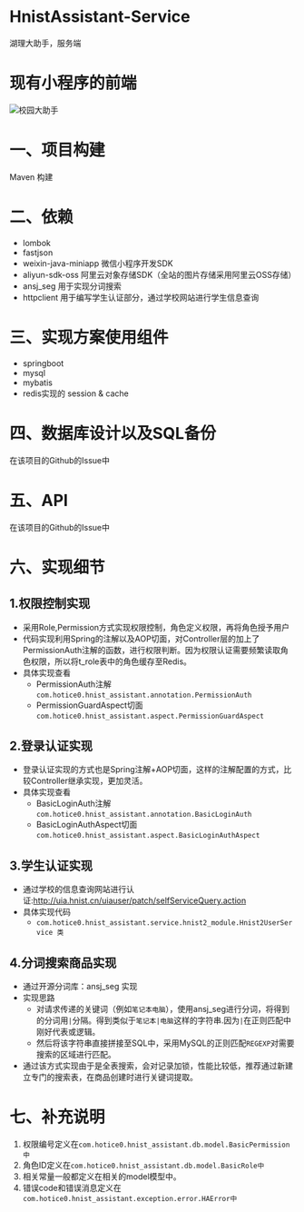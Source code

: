 # HnistAssistant-Service
湖理大助手，服务端

# 现有小程序的前端
![校园大助手](http://chuantu.xyz/t6/702/1560700243x3703728804.jpg)
# 一、项目构建
Maven 构建

# 二、依赖
- lombok
- fastjson
- weixin-java-miniapp 微信小程序开发SDK
- aliyun-sdk-oss 阿里云对象存储SDK（全站的图片存储采用阿里云OSS存储）
- ansj_seg 用于实现分词搜索
- httpclient 用于编写学生认证部分，通过学校网站进行学生信息查询

# 三、实现方案使用组件
- springboot
- mysql
- mybatis
- redis实现的 session & cache

# 四、数据库设计以及SQL备份
在该项目的Github的Issue中

# 五、API
在该项目的Github的Issue中

# 六、实现细节
## 1.权限控制实现
- 采用Role,Permission方式实现权限控制，角色定义权限，再将角色授予用户
- 代码实现利用Spring的注解以及AOP切面，对Controller层的加上了PermissionAuth注解的函数，进行权限判断。因为权限认证需要频繁读取角色权限，所以将t_role表中的角色缓存至Redis。
- 具体实现查看
    - PermissionAuth注解`com.hotice0.hnist_assistant.annotation.PermissionAuth`
    - PermissionGuardAspect切面`com.hotice0.hnist_assistant.aspect.PermissionGuardAspect`

## 2.登录认证实现
- 登录认证实现的方式也是Spring注解+AOP切面，这样的注解配置的方式，比较Controller继承实现，更加灵活。
- 具体实现查看
    - BasicLoginAuth注解`com.hotice0.hnist_assistant.annotation.BasicLoginAuth`
    - BasicLoginAuthAspect切面`com.hotice0.hnist_assistant.aspect.BasicLoginAuthAspect`

## 3.学生认证实现
- 通过学校的信息查询网站进行认证:http://uia.hnist.cn/uiauser/patch/selfServiceQuery.action
- 具体实现代码
    - `com.hotice0.hnist_assistant.service.hnist2_module.Hnist2UserService 类`

## 4.分词搜索商品实现
- 通过开源分词库：ansj_seg 实现
- 实现思路
    - 对请求传递的关键词（例如`笔记本电脑`），使用ansj_seg进行分词，将得到的分词用`|`分隔。得到类似于`笔记本|电脑`这样的字符串.因为`|`在正则匹配中刚好代表或逻辑。
    - 然后将该字符串直接拼接至SQL中，采用MySQL的正则匹配`REGEXP`对需要搜索的区域进行匹配。
- 通过该方式实现由于是全表搜索，会对记录加锁，性能比较低，推荐通过新建立专门的搜索表，在商品创建时进行关键词提取。

# 七、补充说明
1. 权限编号定义在`com.hotice0.hnist_assistant.db.model.BasicPermission中`
2. 角色ID定义在`com.hotice0.hnist_assistant.db.model.BasicRole中`
3. 相关常量一般都定义在相关的model模型中。
4. 错误code和错误消息定义在`com.hotice0.hnist_assistant.exception.error.HAError中`
